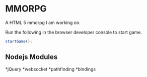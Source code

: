 MMORPG
======

A HTML 5 mmorpg I am working on.

Run the following in the browser developer console to start game.
```javascript
startGame();
```

Nodejs Modules
--------------

*jQuery
*websocket
*pathfinding
*bindings

